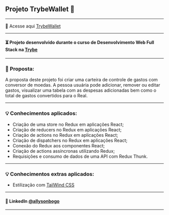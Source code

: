 ## Projeto TrybeWallet 💸 

---
🚀 Acesse aqui [TrybeWallet](https://app-trybewallet.surge.sh/)

---
#### ⏳ Projeto desenvolvido durante o curso de Desenvolvimento Web Full Stack na [Trybe](https://www.betrybe.com/)

---
### 📝 Proposta:
A proposta deste projeto foi criar uma carteira de controle de gastos com conversor de moedas. A pessoa usuária pode adicionar, remover ou editar gastos, visualizar uma tabela com as despesas adicionadas bem como o total de gastos convertidos para o Real. 

----
### 💡 Conhecimentos aplicados:

- Criação de uma store no Redux em aplicações React;
- Criação de reducers no Redux em aplicações React;
- Criação de actions no Redux em aplicações React;
- Criação de dispatchers no Redux em aplicações React;
- Conexão do Redux aos componentes React;
- Criação de actions assíncronas utilizando Redux;
- Requisições e consumo de dados de uma API com Redux Thunk.

---
### 💡 Conhecimentos extras aplicados:

- Estilização com [TailWind CSS](https://styled-components.com/)

---
#### 🔗 LinkedIn [@allysonbogo](https://www.linkedin.com/in/allysonbogo/)

---